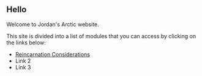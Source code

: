 &nbsp;
## Hello

Welcome to Jordan's Arctic website.

This site is divided into a list of modules that you can access by clicking on the links below:
 - [Reincarnation Considerations](../pages/reincarnation_tips)
 - Link 2
 - Link 3
